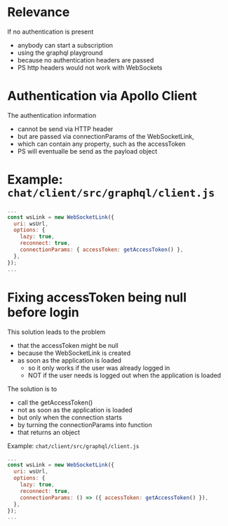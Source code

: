 # Relevance

If no authentication is present

- anybody can start a subscription
- using the graphql playground
- because no authentication headers are passed
- PS http headers would not work with WebSockets

# Authentication via Apollo Client

The authentication information

- cannot be send via HTTP header
- but are passed via connectionParams of the WebSocketLink,
- which can contain any property, such as the accessToken
- PS will eventualle be send as the payload object

# Example: `chat/client/src/graphql/client.js`

```javascript
...
const wsLink = new WebSocketLink({
  uri: wsUrl,
  options: {
    lazy: true,
    reconnect: true,
    connectionParams: { accessToken: getAccessToken() },
  },
});
...
```

# Fixing accessToken being null before login

This solution leads to the problem

- that the accessToken might be null
- because the WebSocketLink is created
- as soon as the application is loaded
  - so it only works if the user was already logged in
  - NOT if the user needs is logged out when the application is loaded

The solution is to

- call the getAccessToken()
- not as soon as the application is loaded
- but only when the connection starts
- by turning the connectionParams into function
- that returns an object

Example: `chat/client/src/graphql/client.js`

```javascript
...
const wsLink = new WebSocketLink({
  uri: wsUrl,
  options: {
    lazy: true,
    reconnect: true,
    connectionParams: () => ({ accessToken: getAccessToken() }),
  },
});
...
```
